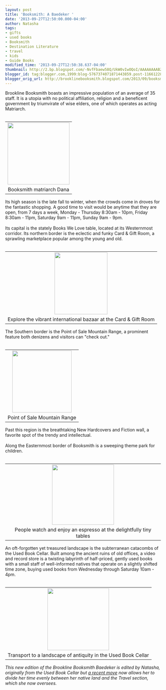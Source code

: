 ```yaml
---
layout: post
title: 'Booksmith: A Baedeker '
date: '2013-09-27T12:50:00.000-04:00'
author: Natasha
tags:
- gifts
- used books
- Booksmith
- Destination Literature
- travel
- kids
- Guide Books
modified_time: '2013-09-27T12:50:38.637-04:00'
thumbnail: http://2.bp.blogspot.com/-NvfFbaew58Q/UkW0vIwOQoI/AAAAAAAABZo/C6vPY3ZJZQo/s72-c/dana.jpg
blogger_id: tag:blogger.com,1999:blog-5767374071871443859.post-1166122858421756439
blogger_orig_url: http://brooklinebooksmith.blogspot.com/2013/09/booksmith-baedeker.html
---
```


Brookline Booksmith boasts an impressive population of an average of 35 staff. It is a utopia with no political affiliation, religion and a beneficent government by triumvirate of wise elders, one of which operates as acting Matriarch.<br /><br /><table align="center" cellpadding="0" cellspacing="0" class="tr-caption-container" style="margin-left: auto; margin-right: auto; text-align: center;"><tbody><tr><td style="text-align: center;"><a href="http://2.bp.blogspot.com/-NvfFbaew58Q/UkW0vIwOQoI/AAAAAAAABZo/C6vPY3ZJZQo/s1600/dana.jpg" imageanchor="1" style="margin-left: auto; margin-right: auto;"><img border="0" src="http://2.bp.blogspot.com/-NvfFbaew58Q/UkW0vIwOQoI/AAAAAAAABZo/C6vPY3ZJZQo/s1600/dana.jpg" height="200" width="200" /></a></td></tr><tr><td class="tr-caption" style="text-align: center;">Booksmith matriarch Dana</td></tr></tbody></table>Its high season is the late fall to winter, when the crowds come in droves for the fantastic shopping. A good time to visit would be anytime that they are open, from 7 days a week, Monday - Thursday 8:30am - 10pm, Friday 8:30am - 11pm, Saturday 9am - 11pm, Sunday 9am - 9pm.<br /><br />Its capital is the stately Books We Love table, located at its Westernmost corridor. Its northern border is the eclectic and funky Card &amp; Gift Room, a sprawling marketplace popular among the young and old.<br /><br /><table align="center" cellpadding="0" cellspacing="0" class="tr-caption-container" style="margin-left: auto; margin-right: auto; text-align: center;"><tbody><tr><td style="text-align: center;"><a href="http://3.bp.blogspot.com/-Z2kIbbYEuho/UkW0x4aEtyI/AAAAAAAABZ0/faUgOs7CZow/s1600/cng.jpg" imageanchor="1" style="margin-left: auto; margin-right: auto;"><img border="0" src="http://3.bp.blogspot.com/-Z2kIbbYEuho/UkW0x4aEtyI/AAAAAAAABZ0/faUgOs7CZow/s1600/cng.jpg" height="200" width="171" /></a></td></tr><tr><td class="tr-caption" style="text-align: center;">Explore the vibrant international bazaar at the Card &amp; Gift Room</td></tr></tbody></table>The Southern border is the Point of Sale Mountain Range, a prominent feature both denizens and visitors can "check out."<br /><br /><table align="center" cellpadding="0" cellspacing="0" class="tr-caption-container" style="margin-left: auto; margin-right: auto; text-align: center;"><tbody><tr><td style="text-align: center;"><a href="http://3.bp.blogspot.com/-wCdU2EV8df4/UkW0xjRAMkI/AAAAAAAABZw/2dpklbUCm_0/s1600/pos.jpg" imageanchor="1" style="margin-left: auto; margin-right: auto;"><img border="0" src="http://3.bp.blogspot.com/-wCdU2EV8df4/UkW0xjRAMkI/AAAAAAAABZw/2dpklbUCm_0/s1600/pos.jpg" height="200" width="192" /></a></td></tr><tr><td class="tr-caption" style="text-align: center;">Point of Sale Mountain Range</td></tr></tbody></table>Past this region is the breathtaking New Hardcovers and Fiction wall, a favorite spot of the trendy and intellectual.<br /><br />Along the Easternmost border of Booksmith is a sweeping theme park for children.<br /><br /><table align="center" cellpadding="0" cellspacing="0" class="tr-caption-container" style="margin-left: auto; margin-right: auto; text-align: center;"><tbody><tr><td style="text-align: center;"><a href="http://2.bp.blogspot.com/-fHFxo6FOsvk/UkW0x7_AQSI/AAAAAAAABZ4/KqUeNGgvu_Y/s1600/kids.jpg" imageanchor="1" style="margin-left: auto; margin-right: auto;"><img border="0" src="http://2.bp.blogspot.com/-fHFxo6FOsvk/UkW0x7_AQSI/AAAAAAAABZ4/KqUeNGgvu_Y/s1600/kids.jpg" height="194" width="200" /></a></td></tr><tr><td class="tr-caption" style="text-align: center;">People watch and enjoy an espresso at the delightfully tiny tables</td></tr></tbody></table>An oft-forgotten yet treasured landscape is the subterranean catacombs of the Used Book Cellar. Built among the ancient ruins of old offices, a video and record store is a twisting labyrinth of half-priced, gently used books with a small staff of well-informed natives that operate on a slightly shifted time zone, buying used books from Wednesday through Saturday 10am - 4pm.<br /><br /><table align="center" cellpadding="0" cellspacing="0" class="tr-caption-container" style="margin-left: auto; margin-right: auto; text-align: center;"><tbody><tr><td style="text-align: center;"><a href="http://4.bp.blogspot.com/-ehhfDRR8ajg/UkW0zuCa5cI/AAAAAAAABaI/dn8g8d7BgjE/s1600/ubc.jpg" imageanchor="1" style="margin-left: auto; margin-right: auto;"><img border="0" src="http://4.bp.blogspot.com/-ehhfDRR8ajg/UkW0zuCa5cI/AAAAAAAABaI/dn8g8d7BgjE/s1600/ubc.jpg" height="200" width="199" /></a></td></tr><tr><td class="tr-caption" style="text-align: center;">Transport to a landscape of antiquity in the Used Book Cellar</td></tr></tbody></table><div><i>This new edition of the Brookline Booksmith Baedeker is edited by Natasha, originally from the Used Book Cellar but&nbsp;<a href="http://brooklinebooksmith.blogspot.com/2013/09/without-map.html">a recent move</a>&nbsp;now allows her to divide her time evenly between her native land and the Travel section, which she now oversees.</i></div>